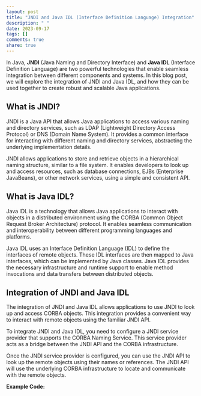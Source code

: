 ```yaml
---
layout: post
title: "JNDI and Java IDL (Interface Definition Language) Integration"
description: " "
date: 2023-09-17
tags: []
comments: true
share: true
---
```


In Java, **JNDI** (Java Naming and Directory Interface) and **Java IDL** (Interface Definition Language) are two powerful technologies that enable seamless integration between different components and systems. In this blog post, we will explore the integration of JNDI and Java IDL, and how they can be used together to create robust and scalable Java applications.

## What is JNDI? ##
JNDI is a Java API that allows Java applications to access various naming and directory services, such as LDAP (Lightweight Directory Access Protocol) or DNS (Domain Name System). It provides a common interface for interacting with different naming and directory services, abstracting the underlying implementation details.

JNDI allows applications to store and retrieve objects in a hierarchical naming structure, similar to a file system. It enables developers to look up and access resources, such as database connections, EJBs (Enterprise JavaBeans), or other network services, using a simple and consistent API.

## What is Java IDL? ##
Java IDL is a technology that allows Java applications to interact with objects in a distributed environment using the CORBA (Common Object Request Broker Architecture) protocol. It enables seamless communication and interoperability between different programming languages and platforms.

Java IDL uses an Interface Definition Language (IDL) to define the interfaces of remote objects. These IDL interfaces are then mapped to Java interfaces, which can be implemented by Java classes. Java IDL provides the necessary infrastructure and runtime support to enable method invocations and data transfers between distributed objects.

## Integration of JNDI and Java IDL ##
The integration of JNDI and Java IDL allows applications to use JNDI to look up and access CORBA objects. This integration provides a convenient way to interact with remote objects using the familiar JNDI API.

To integrate JNDI and Java IDL, you need to configure a JNDI service provider that supports the CORBA Naming Service. This service provider acts as a bridge between the JNDI API and the CORBA infrastructure.

Once the JNDI service provider is configured, you can use the JNDI API to look up the remote objects using their names or references. The JNDI API will use the underlying CORBA infrastructure to locate and communicate with the remote objects.

**Example Code:**